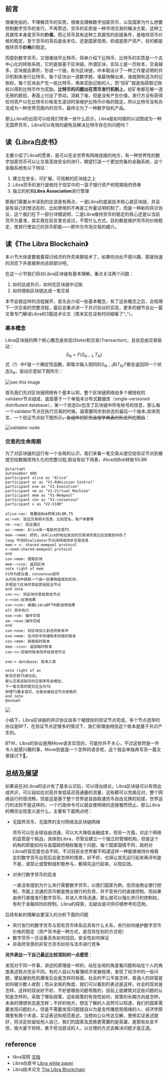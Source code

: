 ## 前言

很难免俗的，不理解货币的实质，很难去理解数字加密货币，以及国家为什么想要控制数字货币的发行。不再赘述，货币的实质是一种市场交易的解决方案，这种工具属性本身是货币的**价值**，而让货币具有这种工具属性的前提条件，是维持货币价格的稳定，至于货币的背后是金本位，还是国家信用，抑或是房产资产，目的都是维持货币**价格**的稳定。

而提到数字货币，又很难绕开比特币，简单介绍下比特币，比特币的实质是一个去中心化的转账系统，它的底层基于区块链，所谓区块，实际上是一页账本，交易越多，区块就会累积，形成一个链，称为区块链，中本聪设计了一种工作量证明的共识机制来发行比特币，每个区块出一道数学题，谁最快解出来，谁就拥有这次的记账权，每个区块会产生一些比特币，用来奖励记账的人，而“挖矿”就是指获取记账权以得到比特币作为奖励。**比特币的问题出在货币发行机制上**，挖矿者都在解一道无用的题目，表面上付出了劳动，消耗了电，但是没有产生价值，发行方没有获得任何资产以在比特币价格发生波动时来维护比特币价格的稳定。所以比特币没有办法成为一种世界范围内的货币，最终沦为了一种数字投机产品。

那么Libra的出现可以给我们带来一些什么启示，Libra是如何做的以试图成为一种无国界货币，Libra可以有效的避免及解决比特币存在的问题吗？



## 读《Libra白皮书》

主要介绍了Libra的愿景，是可以在全世界有网络连接的地方，有一种世界性的数字加密货币可以让交易高效安全的进行，期望打造一个更加完备的金融系统，这个金融系统有以下特征：

1. 建立在安全，可扩展，可信赖的区块链之上
2. Libra货币的发行是依托于现实中的一篮子银行资产和短期政府债券
3. 独立的机构**Libra Association**进行管理

那我们需要从中读到的应该是有两点，一是Libra的底层技术核心是区块链，并且是有自己的想法在的，比如使用的不再是工作量证明机制了，而是一种新的共识协议，这个我们在下一部分详细说明，二是Libra维持货币的稳定的核心还是以当前货币为基准，其实我在前言里也说过，不管什么方式，目的都是维护货币的价格稳定，使其行使自己的货币职能——即作为市场交易的媒介。



## 读《The Libra Blockchain》

本小节大体是要披着探讨经济的外壳来聊技术了，如果你对此不感兴趣，那就快速的浏览下并直接奔向总结部分吧。

在这一小节我们将对Libra区块链有基本理解，重点关注两个问题：

1. 如何达成共识，如何在区块链中记账
2. 如何借助区块链达成一笔交易



本节会按这样的流程展开，首先会介绍一些基本概念，有了这些概念之后，会梳理下一次交易的完整流程，最后会重点讲一下共识协议的实现，更多的细节会出一篇文章专门解读Libra的3篇技术论文（周末实在没有时间细看了^_^）。



### 基本概念

Libra区块链的两个核心概念是状态(State)和交易(Transaction)，且状态由交易驱动：
$$
S_N=F(S_{N-1},T_N) \tag{1}
$$
式（1）中$F$是一个确定性函数，即每次输入相同的$S_{N-1}$和$T_N$,$F$都会返回同一个状态$S_N$，驱动示意如下图所示：

![see this image](https://developers.libra.org/docs/assets/illustrations/transactions.svg)



首先我们先对区块链网络有个基本认知，整个区块链网络由多个被授权的validator节点组成，底层基于一个单版本分布式数据库（single-versioned distributed database），某一个状态Sn包含了区块链中所有账号的信息，那么每一个validator节点在执行交易的时候，就需要同步到状态的最后一个版本;具体而言，一个验证节点如下图所示~~，各组件的职责会按字典表的形式列在图后~~：

![validator node](https://developers.libra.org/docs/assets/illustrations/validator.svg)



### 交易的生命周期

为了对区块链的运行有一个全局的认识，我们来看一笔交易从提交给验证节点到被提交给数据库持久化的完整过程,假设有如下场景，Alice向Bob转账10LBR

```uml
@startuml
autonumber 000
participant alice as "Alice"
participant ac as "V1-Admission Control"
participant exe as "V1-Execution"
participant vm as "V1-Virtual Machine" 
participant mem as "V1-Mempool" 
participant con as "V1-consensus" 
participant v as "V2-V100"

alice->ac: 我要给Bob转账10LBR,T5
ac->vm: 验证交易相关信息，比如签名，账户余额等
vm-->ac: 验证通过
ac-->mem: Alice有一笔新的交易T5
mem-->mem: 好的，从Alice的地址发出的交易请求我已在加载到内存了
loop 不同的validator节点间持续同步交易信息
mem-> v: shared-mempool protocol
v->mem:shared-mempool protocol
end
con->mem: 提取区块
mem-->con: 返回区块
note right of mem
V1作为提议者，consensus组件
从内存池中提取一个由一些事物组成的区块，
并把这个区块共享给其他验证节点
end note
con->v: 将区块共享给其他节点
v->con:反馈结果
con->con: 根据LibraBFT判断选举结果
alt 异步执行
exe->vm: 操作交易
vm-->exe:操作完成
end
con->exe: 将区块加入到总的账本中
exe->mem: 在内存中存储账本的临时版本
con->mem: 获取临时账本
mem-->con: 返回临时账本
con->v:将临时账本同步给其他节点

exe-> database: 账本入库

note right of ac
账号交易T5成功后，
那么交易该账号的交易序号会增加，
下一笔交易的提交应当为T6
即便T5重复提交，也是会被验证节点拒绝的
end note
@enduml
```

![](https://tva1.sinaimg.cn/large/006tNbRwly1ga5zfg6u21j317g0u0wl3.jpg)

小结下，Libra区块链的共识协议由多个被授权的验证节点完成，多个节点选举的协议是BFT，在验证节点足够多的情况下，我们有理由相信这个账本是基于共识产生的。



BTW，Libra的协议是用Move语言实现的，可能你并不关心，不过这依然是一件令人挺感兴趣的事，Move到底是一个怎样的语言呢，这个我会单独再写另一篇文章探讨下🐶。



## 总结及展望

如果说在对Libra的设计有了基本认识后，可以得出结论，Libra区块链可以有效达成共识，可以自如应对高并发低延迟高通量的流量，这些都可以完美应对，整个网络运行的很流畅，但是这是基于整个世界是自由联通货币自由兑换的前提，世界运行的法则不是这样的，一个行政命令可以就会使网络的连接戛然而止。那么Libra的横空出现意义是什么，主要有下面两点吧：

- 无国界货币，无国界的支付网络及区块链网络

  货币可以在全球自由流通，可以大大降低金融成本，但另一方面，对这个网络的监管是个挑战，具体到Libra，尽管会建立一个独立的管理机构，但是这个机构的职能如何与各国政府相权衡是个问题，每个国家国情不同，政府对Libra的容忍度也会不同，不过目前全世界都不知道这样一种能够维持价格稳定的数字货币出现后会是怎样的情景，好不好，也得让其先运行起来再评判是不是，或禁止或管制或积极参与，都得先运行起来，以观后效。

- 对央行数字货币的启发

  一直没有提到为什么央行需要数字货币，以我们国家为例，信贷由商业银行控制，市面上流通的货币都是商业银行的负债，并不受央行的直接控制，而如果由央行直接发行数字货币，并进入市场流通，那么就可以强化央行的控制权，有利于金融风险的控制。Libra的探索，无疑会是可供仔细参考的范例。



后续有新的理解会更深入的分析下面的问题

- 央行发行的数字货币与现有货币体系应具有什么关系，央行如何维护数字货币价格的稳定（资产背书是一种方式，是否存在别的方式呢）
- 数字货币一旦设备丢失如何找回，安全性如何保证
- 非政府背景的非官方货币如何与法币进行竞争



**另外表达一下自己最近比较深刻的一点感受**：

发现对于同一件事，讲述的原理是一样的，站在全局的角度看问题和站在个人的角度表述观点完全不同，有的人自以为看懂经济发展规律，发现了经济中的一些问题，便延展到危机爆发后会是怎样的局面，社会的不公平是怎样，普通人的财富是如何被少数人收割；而从全局的角度，我们可以看到的表述是这样，社会的现状是怎样，这样的现状好不好，不好是哪些问题导致的，目前上层建筑对这些问题的认知是怎样的，采取了哪些政策，这些政策的有效性如何，政策的长期方向是怎样，未来的理想状态是怎样；不好的地方，想去了解的人自然可以知道，我们的国家需要发现问题的人，但是不需要发现问题就自以为是去传播悲观情绪的人，经济学原理里有两个术语，实证表述和规范表述，当想向公众传达见解，使用实证表述就好，将决定权留给他人自己，我们的国家及民族更需要的是英雄，是那些处变不惊，挽大厦于将倾，勇于担当尝试的人，以合理的方式去解决问题才是正道。



## reference

- libra官网 [文档](https://developers.libra.org/docs/welcome-to-libra)
- Libra白皮书 [Libra white paper](https://libra.org/en-US/white-paper/#introduction)
- Libra技术论文 [The Libra Blockchain](https://developers.libra.org/docs/the-libra-blockchain-paper)